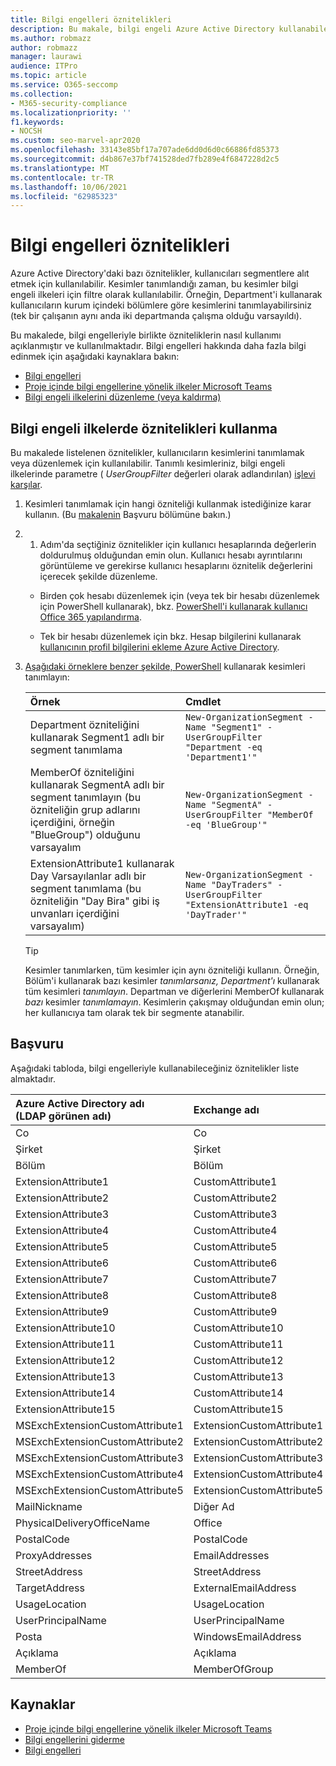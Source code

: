 ```yaml
---
title: Bilgi engelleri öznitelikleri
description: Bu makale, bilgi engeli Azure Active Directory kullanabileceğiniz kullanıcı hesabı özniteliklerine başvuru sağlar.
ms.author: robmazz
author: robmazz
manager: laurawi
audience: ITPro
ms.topic: article
ms.service: O365-seccomp
ms.collection:
- M365-security-compliance
ms.localizationpriority: ''
f1.keywords:
- NOCSH
ms.custom: seo-marvel-apr2020
ms.openlocfilehash: 33143e85bf17a707ade6dd0d6d0c66886fd85373
ms.sourcegitcommit: d4b867e37bf741528ded7fb289e4f6847228d2c5
ms.translationtype: MT
ms.contentlocale: tr-TR
ms.lasthandoff: 10/06/2021
ms.locfileid: "62985323"
---
```

# <a name="information-barriers-attributes"></a>Bilgi engelleri öznitelikleri

Azure Active Directory'daki bazı öznitelikler, kullanıcıları segmentlere alıt etmek için kullanılabilir. Kesimler tanımlandığı zaman, bu kesimler bilgi engeli ilkeleri için filtre olarak kullanılabilir. Örneğin, Department'i kullanarak  kullanıcıların kurum içindeki bölümlere göre kesimlerini tanımlayabilirsiniz (tek bir çalışanın aynı anda iki departmanda çalışma olduğu varsayıldı).

Bu makalede, bilgi engelleriyle birlikte özniteliklerin nasıl kullanımı açıklanmıştır ve kullanılmaktadır. Bilgi engelleri hakkında daha fazla bilgi edinmek için aşağıdaki kaynaklara bakın:

- [Bilgi engelleri](information-barriers.md)
- [Proje içinde bilgi engellerine yönelik ilkeler Microsoft Teams](information-barriers-policies.md)
- [Bilgi engeli ilkelerini düzenleme (veya kaldırma)](information-barriers-edit-segments-policies.md)

## <a name="how-to-use-attributes-in-information-barrier-policies"></a>Bilgi engeli ilkelerde öznitelikleri kullanma

Bu makalede listelenen öznitelikler, kullanıcıların kesimlerini tanımlamak veya düzenlemek için kullanılabilir. Tanımlı kesimleriniz, bilgi engeli ilkelerinde parametre ( *UserGroupFilter* değerleri olarak adlandırılan) [işlevi karşılar](information-barriers-policies.md).

1. Kesimleri tanımlamak için hangi özniteliği kullanmak istediğinize karar kullanın. (Bu [makalenin](#reference) Başvuru bölümüne bakın.)

2. 1. Adım'da seçtiğiniz öznitelikler için kullanıcı hesaplarında değerlerin doldurulmuş olduğundan emin olun. Kullanıcı hesabı ayrıntılarını görüntüleme ve gerekirse kullanıcı hesaplarını öznitelik değerlerini içerecek şekilde düzenleme. 

    - Birden çok hesabı düzenlemek için (veya tek bir hesabı düzenlemek için PowerShell kullanarak), bkz. [PowerShell'i kullanarak kullanıcı Office 365 yapılandırma](../enterprise/configure-user-account-properties-with-microsoft-365-powershell.md).

    - Tek bir hesabı düzenlemek için bkz. Hesap bilgilerini kullanarak [kullanıcının profil bilgilerini ekleme Azure Active Directory](/azure/active-directory/fundamentals/active-directory-users-profile-azure-portal).

3. [Aşağıdaki örneklere benzer şekilde, PowerShell](information-barriers-policies.md#define-segments-using-powershell) kullanarak kesimleri tanımlayın:

    |**Örnek**|**Cmdlet**|
    |:----------|:---------|
    | Department özniteliğini kullanarak Segment1 adlı bir segment tanımlama | `New-OrganizationSegment -Name "Segment1" -UserGroupFilter "Department -eq 'Department1'"` |
    | MemberOf özniteliğini kullanarak SegmentA adlı bir segment tanımlayın (bu özniteliğin grup adlarını içerdiğini, örneğin "BlueGroup") olduğunu varsayalım | `New-OrganizationSegment -Name "SegmentA" -UserGroupFilter "MemberOf -eq 'BlueGroup'"` |
    | ExtensionAttribute1 kullanarak Day Varsayılanlar adlı bir segment tanımlama (bu özniteliğin "Day Bira" gibi iş unvanları içerdiğini varsayalım) | `New-OrganizationSegment -Name "DayTraders" -UserGroupFilter "ExtensionAttribute1 -eq 'DayTrader'"` |

    > [!TIP]
    > Kesimler tanımlarken, tüm kesimler için aynı özniteliği kullanın. Örneğin, Bölüm'i kullanarak bazı kesimler *tanımlarsanız, Department'ı* kullanarak tüm kesimleri *tanımlayın*. Departman ve diğerlerini MemberOf kullanarak *bazı* kesimler *tanımlamayın*. Kesimlerin çakışmay olduğundan emin olun; her kullanıcıya tam olarak tek bir segmente atanabilir.

## <a name="reference"></a>Başvuru

Aşağıdaki tabloda, bilgi engelleriyle kullanabileceğiniz öznitelikler liste almaktadır.

|**Azure Active Directory adı<br/>(LDAP görünen adı)**|**Exchange adı**|
|:---------------------------------------------------------------|:-------------------------|
| Co | Co |
| Şirket | Şirket |
| Bölüm | Bölüm |
| ExtensionAttribute1 | CustomAttribute1 |
| ExtensionAttribute2 | CustomAttribute2 |
| ExtensionAttribute3 | CustomAttribute3 |
| ExtensionAttribute4 | CustomAttribute4 |
| ExtensionAttribute5 | CustomAttribute5 |
| ExtensionAttribute6 | CustomAttribute6 |
| ExtensionAttribute7 | CustomAttribute7 |
| ExtensionAttribute8 | CustomAttribute8 |
| ExtensionAttribute9 | CustomAttribute9 |
| ExtensionAttribute10 | CustomAttribute10 |
| ExtensionAttribute11 | CustomAttribute11 |
| ExtensionAttribute12 | CustomAttribute12 |
| ExtensionAttribute13 | CustomAttribute13 |
| ExtensionAttribute14 | CustomAttribute14 |
| ExtensionAttribute15 | CustomAttribute15 |
| MSExchExtensionCustomAttribute1 | ExtensionCustomAttribute1 |
| MSExchExtensionCustomAttribute2 | ExtensionCustomAttribute2 |
| MSExchExtensionCustomAttribute3 | ExtensionCustomAttribute3 |
| MSExchExtensionCustomAttribute4 | ExtensionCustomAttribute4 |
| MSExchExtensionCustomAttribute5 | ExtensionCustomAttribute5 |
| MailNickname | Diğer Ad |
| PhysicalDeliveryOfficeName | Office |
| PostalCode | PostalCode |
| ProxyAddresses | EmailAddresses |
| StreetAddress | StreetAddress |
| TargetAddress | ExternalEmailAddress |
| UsageLocation | UsageLocation |
| UserPrincipalName | UserPrincipalName |
| Posta | WindowsEmailAddress |
| Açıklama | Açıklama |
| MemberOf | MemberOfGroup |

## <a name="resources"></a>Kaynaklar

- [Proje içinde bilgi engellerine yönelik ilkeler Microsoft Teams](information-barriers-policies.md)
- [Bilgi engellerini giderme](/office365/troubleshoot/information-barriers/information-barriers-troubleshooting)
- [Bilgi engelleri](information-barriers.md)